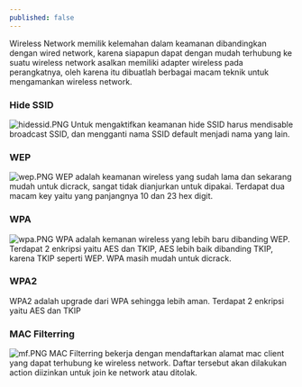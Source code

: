 ```yaml
---
published: false
---
```

Wireless Network memilik kelemahan dalam keamanan dibandingkan dengan wired network, karena siapapun dapat dengan mudah terhubung ke suatu wireless network asalkan memiliki adapter wireless pada perangkatnya, oleh karena itu dibuatlah berbagai macam teknik untuk mengamankan wireless network.

### Hide SSID
![hidessid.PNG]({{site.baseurl}}/images/hidessid.PNG)
Untuk mengaktifkan keamanan hide SSID harus mendisable broadcast SSID, dan mengganti nama SSID default menjadi nama yang lain.

### WEP
![wep.PNG]({{site.baseurl}}/images/wep.PNG)
WEP adalah keamanan wireless yang sudah lama dan sekarang mudah untuk dicrack, sangat tidak dianjurkan untuk dipakai. Terdapat dua macam key yaitu yang panjangnya 10 dan 23 hex digit.

### WPA
![wpa.PNG]({{site.baseurl}}/images/wpa.PNG)
WPA adalah kemanan wireless yang lebih baru dibanding WEP. Terdapat 2 enkripsi yaitu AES dan TKIP, AES lebih baik dibanding TKIP, karena TKIP seperti WEP. WPA masih mudah untuk dicrack.

### WPA2
WPA2 adalah upgrade dari WPA sehingga lebih aman. Terdapat 2 enkripsi yaitu AES dan TKIP

### MAC Filterring
![mf.PNG]({{site.baseurl}}/images/mf.PNG)
MAC Filterring bekerja dengan mendaftarkan alamat mac client yang dapat terhubung ke wireless network. Daftar tersebut akan dilakukan action diizinkan untuk join ke network atau ditolak.


